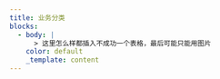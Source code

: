 ```yaml
---
title: 业务分类
blocks:
  - body: |
      > 这里怎么样都插入不成功一个表格，最后可能只能用图片
    color: default
    _template: content
---
```











